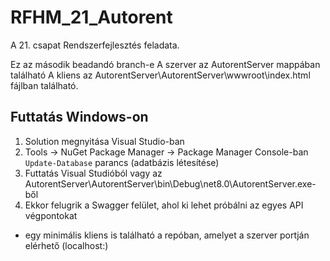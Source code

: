 # RFHM_21_Autorent
A 21. csapat Rendszerfejlesztés feladata.

Ez az második beadandó branch-e
A szerver az AutorentServer mappában található
A kliens az AutorentServer\AutorentServer\wwwroot\index.html fájlban található.

## Futtatás Windows-on
1. Solution megnyitása Visual Studio-ban
2. Tools -> NuGet Package Manager -> Package Manager Console-ban ```Update-Database``` parancs (adatbázis létesítése)
3. Futtatás Visual Studióból vagy az AutorentServer\AutorentServer\bin\Debug\net8.0\AutorentServer.exe-ből 
4. Ekkor felugrik a Swagger felület, ahol ki lehet próbálni az egyes API végpontokat
+ egy minimális kliens is található a repóban, amelyet a szerver portján elérhető (localhost:<port>)

